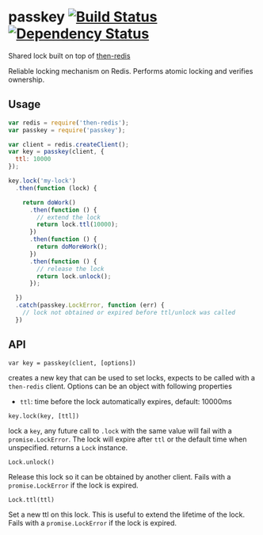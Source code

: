 # passkey [![Build Status][travis-image]][travis-url] [![Dependency Status][depstat-image]][depstat-url]

[travis-url]: http://travis-ci.org/Janpot/passkey
[travis-image]: http://img.shields.io/travis/Janpot/passkey.svg?style=flat

[depstat-url]: https://david-dm.org/Janpot/passkey
[depstat-image]: http://img.shields.io/david/Janpot/passkey.svg?style=flat

Shared lock built on top of [then-redis](https://www.npmjs.com/package/then-redis)

Reliable locking mechanism on Redis. Performs atomic locking and verifies ownership.

## Usage

```js
var redis = require('then-redis');
var passkey = require('passkey');

var client = redis.createClient();
var key = passkey(client, {
  ttl: 10000
});

key.lock('my-lock')
  .then(function (lock) {

    return doWork()
      .then(function () {
        // extend the lock
        return lock.ttl(10000);
      })
      .then(function () {
        return doMoreWork();
      })
      .then(function () {
        // release the lock
        return lock.unlock();
      });

  })
  .catch(passkey.LockError, function (err) {
    // lock not obtained or expired before ttl/unlock was called
  })
```

## API

`var key = passkey(client, [options])`

creates a new key that can be used to set locks, expects to be called with a `then-redis` client.
Options can be an object with following properties

 * `ttl`: time before the lock automatically expires, default: 10000ms


`key.lock(key, [ttl])`

lock a `key`, any future call to `.lock` with the same value will fail with a `promise.LockError`.
The lock will expire after `ttl` or the default time when unspecified.
returns a `Lock` instance.

`Lock.unlock()`

Release this lock so it can be obtained by another client. Fails with a `promise.LockError` if the lock is expired.

`Lock.ttl(ttl)`

Set a new ttl on this lock. This is useful to extend the lifetime of the lock. Fails with a `promise.LockError` if the lock is expired.



